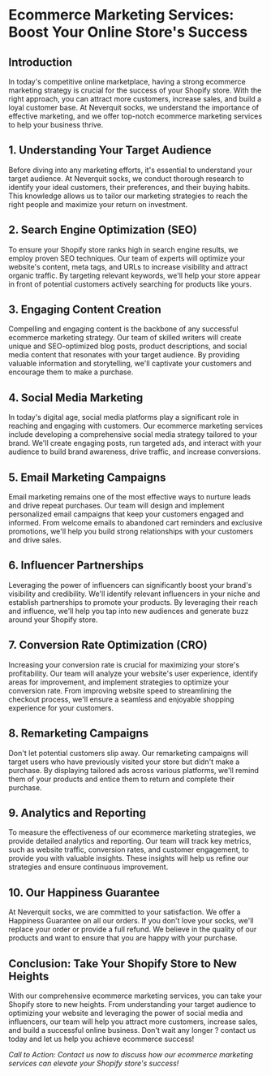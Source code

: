 # Ecommerce Marketing Services: Boost Your Online Store's Success

## Introduction

In today's competitive online marketplace, having a strong ecommerce marketing strategy is crucial for the success of your Shopify store. With the right approach, you can attract more customers, increase sales, and build a loyal customer base. At Neverquit socks, we understand the importance of effective marketing, and we offer top-notch ecommerce marketing services to help your business thrive.

## 1. Understanding Your Target Audience

Before diving into any marketing efforts, it's essential to understand your target audience. At Neverquit socks, we conduct thorough research to identify your ideal customers, their preferences, and their buying habits. This knowledge allows us to tailor our marketing strategies to reach the right people and maximize your return on investment.

## 2. Search Engine Optimization (SEO)

To ensure your Shopify store ranks high in search engine results, we employ proven SEO techniques. Our team of experts will optimize your website's content, meta tags, and URLs to increase visibility and attract organic traffic. By targeting relevant keywords, we'll help your store appear in front of potential customers actively searching for products like yours.

## 3. Engaging Content Creation

Compelling and engaging content is the backbone of any successful ecommerce marketing strategy. Our team of skilled writers will create unique and SEO-optimized blog posts, product descriptions, and social media content that resonates with your target audience. By providing valuable information and storytelling, we'll captivate your customers and encourage them to make a purchase.

## 4. Social Media Marketing

In today's digital age, social media platforms play a significant role in reaching and engaging with customers. Our ecommerce marketing services include developing a comprehensive social media strategy tailored to your brand. We'll create engaging posts, run targeted ads, and interact with your audience to build brand awareness, drive traffic, and increase conversions.

## 5. Email Marketing Campaigns

Email marketing remains one of the most effective ways to nurture leads and drive repeat purchases. Our team will design and implement personalized email campaigns that keep your customers engaged and informed. From welcome emails to abandoned cart reminders and exclusive promotions, we'll help you build strong relationships with your customers and drive sales.

## 6. Influencer Partnerships

Leveraging the power of influencers can significantly boost your brand's visibility and credibility. We'll identify relevant influencers in your niche and establish partnerships to promote your products. By leveraging their reach and influence, we'll help you tap into new audiences and generate buzz around your Shopify store.

## 7. Conversion Rate Optimization (CRO)

Increasing your conversion rate is crucial for maximizing your store's profitability. Our team will analyze your website's user experience, identify areas for improvement, and implement strategies to optimize your conversion rate. From improving website speed to streamlining the checkout process, we'll ensure a seamless and enjoyable shopping experience for your customers.

## 8. Remarketing Campaigns

Don't let potential customers slip away. Our remarketing campaigns will target users who have previously visited your store but didn't make a purchase. By displaying tailored ads across various platforms, we'll remind them of your products and entice them to return and complete their purchase.

## 9. Analytics and Reporting

To measure the effectiveness of our ecommerce marketing strategies, we provide detailed analytics and reporting. Our team will track key metrics, such as website traffic, conversion rates, and customer engagement, to provide you with valuable insights. These insights will help us refine our strategies and ensure continuous improvement.

## 10. Our Happiness Guarantee

At Neverquit socks, we are committed to your satisfaction. We offer a Happiness Guarantee on all our orders. If you don't love your socks, we'll replace your order or provide a full refund. We believe in the quality of our products and want to ensure that you are happy with your purchase.

## Conclusion: Take Your Shopify Store to New Heights

With our comprehensive ecommerce marketing services, you can take your Shopify store to new heights. From understanding your target audience to optimizing your website and leveraging the power of social media and influencers, our team will help you attract more customers, increase sales, and build a successful online business. Don't wait any longer ? contact us today and let us help you achieve ecommerce success!

*Call to Action: Contact us now to discuss how our ecommerce marketing services can elevate your Shopify store's success!*